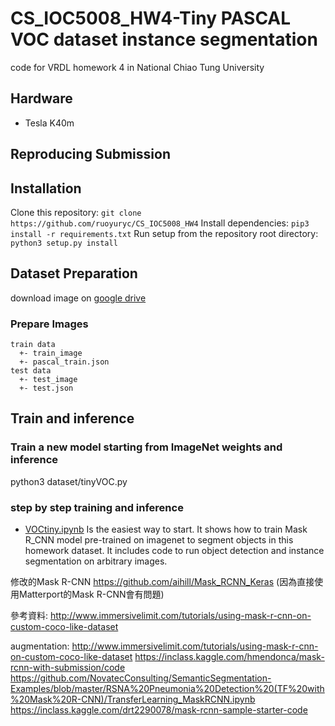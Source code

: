 # CS_IOC5008_HW4-Tiny PASCAL VOC dataset instance segmentation
code for VRDL homework 4 in National Chiao Tung University
## Hardware
 - Tesla K40m  
## Reproducing Submission

## Installation
Clone this repository:
```git clone https://github.com/ruoyuryc/CS_IOC5008_HW4```
Install dependencies:
```pip3 install -r requirements.txt```
Run setup from the repository root directory:
```python3 setup.py install```
## Dataset Preparation
download image on [google drive](https://drive.google.com/drive/u/3/folders/1fGg03EdBAxjFumGHHNhMrz2sMLLH04FK)
### Prepare Images
```
train data
  +- train_image
  +- pascal_train.json
test data
  +- test_image
  +- test.json
```



## Train and inference

### Train a new model starting from ImageNet weights and inference
python3 dataset/tinyVOC.py 

### step by step training and inference
* [VOCtiny.ipynb](samples/demo.ipynb)  Is the easiest way to start. It shows how to train Mask R_CNN model pre-trained on imagenet to segment objects in this homework dataset. It includes code to run object detection and instance segmentation on arbitrary images.

修改的Mask R-CNN
https://github.com/aihill/Mask_RCNN_Keras
(因為直接使用Matterport的Mask R-CNN會有問題)


參考資料:
http://www.immersivelimit.com/tutorials/using-mask-r-cnn-on-custom-coco-like-dataset


augmentation:
http://www.immersivelimit.com/tutorials/using-mask-r-cnn-on-custom-coco-like-dataset
https://inclass.kaggle.com/hmendonca/mask-rcnn-with-submission/code
https://github.com/NovatecConsulting/SemanticSegmentation-Examples/blob/master/RSNA%20Pneumonia%20Detection%20(TF%20with%20Mask%20R-CNN)/TransferLearning_MaskRCNN.ipynb
https://inclass.kaggle.com/drt2290078/mask-rcnn-sample-starter-code
